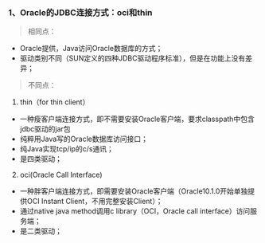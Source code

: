 ### 1、Oracle的JDBC连接方式：oci和thin

> 相同点：
- Oracle提供，Java访问Oracle数据库的方式；
- 驱动类别不同（SUN定义的四种JDBC驱动程序标准），但是在功能上没有差异；
> 不同点：
1. thin（for thin client）
- 一种瘦客户端连接方式，即不需要安装Oracle客户端，要求classpath中包含jdbc驱动的jar包
- 纯粹用Java写的Oracle数据库访问接口；
- 纯Java实现tcp/ip的c/s通讯；
- 是四类驱动；

2. oci(Oracle Call Interface)
- 一种胖客户端连接方式，即需要安装Oracle客户端（Oracle10.1.0开始单独提供OCI Instant Client，不用完整安装Client）；
- 通过native java method调用c library（OCI，Oracle call interface）访问服务端；
- 是二类驱动；
